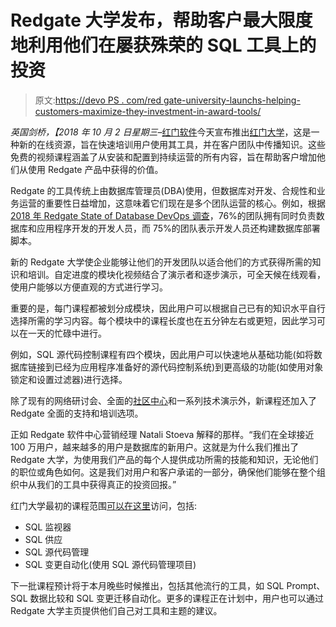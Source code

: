 # Redgate 大学发布，帮助客户最大限度地利用他们在屡获殊荣的 SQL 工具上的投资

> 原文:[https://devo PS . com/red gate-university-launchs-helping-customers-maximize-they-investment-in-award-tools/](https://devops.com/redgate-university-launches-helping-customers-maximize-their-investment-in-award-winning-sql-tools/)

*英国剑桥，【2018 年 10 月 2 日星期三–*[红门软件](https://www.red-gate.com/)今天宣布推出[红门大学](https://www.red-gate.com/hub/university/)，这是一种新的在线资源，旨在快速培训用户使用其工具，并在客户团队中传播知识。这些免费的视频课程涵盖了从安装和配置到持续运营的所有内容，旨在帮助客户增加他们从使用 Redgate 产品中获得的价值。

Redgate 的工具传统上由数据库管理员(DBA)使用，但数据库对开发、合规性和业务运营的重要性日益增加，这意味着它们现在是多个团队运营的核心。例如，根据 [2018 年 Redgate State of Database DevOps 调查](https://www.red-gate.com/solutions/database-devops/report-2018)，76%的团队拥有同时负责数据库和应用程序开发的开发人员，而 75%的团队表示开发人员还构建数据库部署脚本。

新的 Redgate 大学使企业能够让他们的开发团队以适合他们的方式获得所需的知识和培训。自定进度的模块化视频结合了演示者和逐步演示，可全天候在线观看，使用户能够以方便直观的方式进行学习。

重要的是，每门课程都被划分成模块，因此用户可以根据自己已有的知识水平自行选择所需的学习内容。每个模块中的课程长度也在五分钟左右或更短，因此学习可以在一天的忙碌中进行。

例如，SQL 源代码控制课程有四个模块，因此用户可以快速地从基础功能(如将数据库链接到已经为应用程序准备好的源代码控制系统)到更高级的功能(如使用对象锁定和设置过滤器)进行选择。

除了现有的网络研讨会、全面的[社区中心](https://www.red-gate.com/hub/)和一系列技术演示外，新课程还加入了 Redgate 全面的支持和培训选项。

正如 Redgate 软件中心营销经理 Natali Stoeva 解释的那样。“我们在全球接近 100 万用户，越来越多的用户是数据库的新用户。这就是为什么我们推出了 Redgate 大学，为使用我们产品的每个人提供成功所需的技能和知识，无论他们的职位或角色如何。这是我们对用户和客户承诺的一部分，确保他们能够在整个组织中从我们的工具中获得真正的投资回报。”

红门大学最初的课程范围[可以在这里](https://www.red-gate.com/hub/university/)访问，包括:

*   SQL 监视器
*   SQL 供应
*   SQL 源代码管理
*   SQL 变更自动化(使用 SQL 源代码管理项目)

下一批课程预计将于本月晚些时候推出，包括其他流行的工具，如 SQL Prompt、SQL 数据比较和 SQL 变更迁移自动化。更多的课程正在计划中，用户也可以通过 Redgate 大学主页提供他们自己对工具和主题的建议。